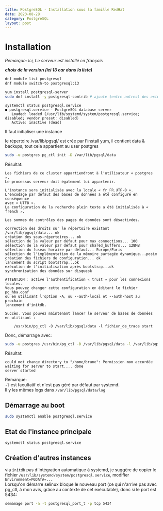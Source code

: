 ```yaml
---
title: PostgreSQL - Installation sous la famille RedHat
date: 2023-08-28
category: PostgreSQL
layout: post
---
```


Installation
============

*Remarque: Ici, Le serveur est installé en français*

***choix de la version (ici 13 car dans la liste)***
```sh
dnf module list postgresql
dnf module switch-to postgresql:13
```


```sh
yum install postgresql-server
sudo dnf install -y postgresql-contrib # ajoute (entre autres) des extensions telles que pg_buffercache
```
```
systemctl status postgresql.service 
● postgresql.service - PostgreSQL database server
   Loaded: loaded (/usr/lib/systemd/system/postgresql.service; disabled; vendor preset: disabled)
   Active: inactive (dead)
```

Il faut initialiser une instance

le répertoire /var/lib/pgsql/ est crée par l'install yum, il contient data & backups, tout cela appartient au user postgres
```sh
sudo -u postgres pg_ctl init -D /var/lib/pgsql/data
```  
Résultat:
```
Les fichiers de ce cluster appartiendront à l'utilisateur « postgres ».
Le processus serveur doit également lui appartenir.

L'instance sera initialisée avec la locale « fr_FR.UTF-8 ».
L'encodage par défaut des bases de données a été configuré en conséquence
avec « UTF8 ».
La configuration de la recherche plein texte a été initialisée à « french ».

Les sommes de contrôles des pages de données sont désactivées.

correction des droits sur le répertoire existant /var/lib/pgsql/data... ok
création des sous-répertoires... ok
sélection de la valeur par défaut pour max_connections... 100
sélection de la valeur par défaut pour shared_buffers... 128MB
sélection du fuseau horaire par défaut... Europe/Paris
sélection de l'implémentation de la mémoire partagée dynamique...posix
création des fichiers de configuration... ok
lancement du script bootstrap...ok
exécution de l'initialisation après bootstrap...ok
synchronisation des données sur disqueok

ATTENTION : active l'authentification « trust » pour les connexions
locales.
Vous pouvez changer cette configuration en éditant le fichier pg_hba.conf
ou en utilisant l'option -A, ou --auth-local et --auth-host au prochain
lancement d'initdb.

Succès. Vous pouvez maintenant lancer le serveur de bases de données en utilisant :

    /usr/bin/pg_ctl -D /var/lib/pgsql/data -l fichier_de_trace start
```
Donc, démarrage avec:
```sh
sudo -u postgres /usr/bin/pg_ctl -D /var/lib/pgsql/data -l /var/lib/pgsql/pgsql.log start
```
Résultat:
```
could not change directory to "/home/bruno": Permission non accordée
waiting for server to start.... done
server started
```
Remarque:   
`-l` est facultatif et n'est pas géré par défaut par systemd.   
Il y les mêmes logs dans `/var/lib/pgsql/data/log`

Démarrage au boot
-----------------
```sh
sudo systemctl enable postgresql.service
```


Etat de l'instance principale
-----------------------------
```sh
systemctl status postgresql.service
```

Création d'autres instances
---------------------------

via `initdb` pas d'intégration automatique à systemd, je suggère de copier le fichier `/usr/lib/systemd/system/postgresql.service`, modifier `Environment=PGDATA=...`   
Lorsqu'on démarre selinux bloque le nouveau port (ce qui n'arrive pas avec pg_ctl, à mon avis, grâce au contexte de cet exécutable), donc si le port est 5434:
```sh
semanage port -a -t postgresql_port_t -p tcp 5434
```
 